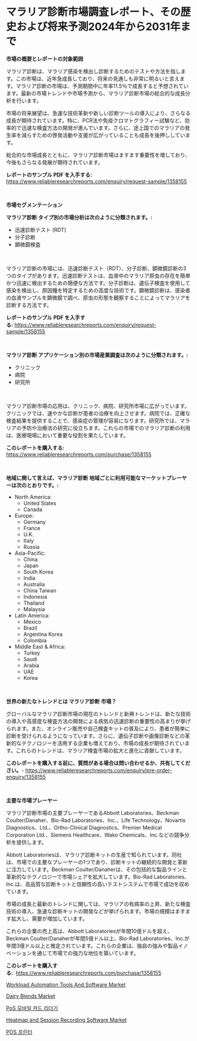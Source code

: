 <p><h1>マラリア診断市場調査レポート、その歴史および将来予測2024年から2031年まで</h1></p><p><strong>市場の概要とレポートの対象範囲</strong></p>
<p><p>マラリア診断は、マラリア感染を検出し診断するためのテストや方法を指します。この市場は、近年急成長しており、将来の見通しも非常に明るいと言えます。マラリア診断の市場は、予測期間中に年率11.5％で成長すると予想されています。最新の市場トレンドや市場予測から、マラリア診断市場の総合的な成長分析を行います。</p><p>市場の将来展望は、急速な技術革新や新しい診断ツールの導入により、さらなる成長が期待されています。特に、PCR法や免疫クロマトグラフィー試験など、効率的で迅速な検査方法の開発が進んでいます。さらに、途上国でのマラリアの発生率を減らすための啓発活動や支援が広がっていることも成長を後押ししています。</p><p>総合的な市場成長とともに、マラリア診断市場はますます重要性を増しており、今後もさらなる発展が期待されています。</p></p>
<p><strong>レポートのサンプル PDF を入手する:</strong> <a href="https://www.reliableresearchreports.com/enquiry/request-sample/1358155">https://www.reliableresearchreports.com/enquiry/request-sample/1358155</a></p>
<p>&nbsp;</p>
<p><strong>市場セグメンテーション</strong></p>
<p><strong>マラリア診断 タイプ別の市場分析は次のように分類されます。:</strong></p>
<p><ul><li>迅速診断テスト (RDT)</li><li>分子診断</li><li>顕微鏡検査</li></ul></p>
<p>&nbsp;</p>
<p><p>マラリア診断の市場には、迅速診断テスト（RDT）、分子診断、顕微鏡診断の3つのタイプがあります。迅速診断テストは、血液中のマラリア原虫の存在を簡単かつ迅速に検出するための簡便な方法です。分子診断は、遺伝子検査を使用して感染を検出し、原因種を特定するための高度な技術です。顕微鏡診断は、感染者の血液サンプルを顕微鏡で調べ、原虫の形態を観察することによってマラリアを診断する方法です。</p></p>
<p><strong>レポートのサンプル PDF を入手する:</strong>&nbsp;<a href="https://www.reliableresearchreports.com/enquiry/request-sample/1358155">https://www.reliableresearchreports.com/enquiry/request-sample/1358155</a></p>
<p>&nbsp;</p>
<p><strong> マラリア診断 アプリケーション別の市場産業調査は次のように分類されます。:</strong></p>
<p><ul><li>クリニック</li><li>病院</li><li>研究所</li></ul></p>
<p>&nbsp;</p>
<p><p>マラリア診断市場の応用は、クリニック、病院、研究所市場に広がっています。クリニックでは、速やかな診断が患者の治療を向上させます。病院では、正確な検査結果を提供することで、感染症の管理が容易になります。研究所では、マラリアの予防や治療法の研究に役立ちます。これらの市場でのマラリア診断の利用は、医療現場において重要な役割を果たしています。</p></p>
<p><strong>このレポートを購入する:</strong>&nbsp; <a href="https://www.reliableresearchreports.com/purchase/1358155">https://www.reliableresearchreports.com/purchase/1358155</a></p>
<p>&nbsp;</p>
<p><strong>地域に関して言えば、マラリア診断 地域ごとに利用可能なマーケットプレーヤーは次のとおりです。:</strong></p>
<p><ul>
    <li>
        North America:
        <ul>
            <li>United States</li>
            <li>Canada</li>
        </ul>
    </li>
    <li>
        Europe:
        <ul>
            <li>Germany</li>
            <li>France</li>
            <li>U.K.</li>
            <li>Italy</li>
            <li>Russia</li>
        </ul>
    </li>
    <li>
        Asia-Pacific:
        <ul>
            <li>China</li>
            <li>Japan</li>
            <li>South Korea</li>
            <li>India</li>
            <li>Australia</li>
            <li>China Taiwan</li>
            <li>Indonesia</li>
            <li>Thailand</li>
            <li>Malaysia</li>
        </ul>
    </li>
    <li>
        Latin America:
        <ul>
            <li>Mexico</li>
            <li>Brazil</li>
            <li>Argentina Korea</li>
            <li>Colombia</li>
        </ul>
    </li>
    <li>
        Middle East & Africa:
        <ul>
            <li>Turkey</li>
            <li>Saudi</li>
            <li>Arabia</li>
            <li>UAE</li>
            <li>Korea</li>
        </ul>
    </li>
    </ul></p>
<p>&nbsp;</p>
<p><strong>世界の新たなトレンドとは マラリア診断 市場？</strong></p>
<p><p>グローバルなマラリア診断市場の現在のトレンドと新興トレンドは、新たな技術の導入や高感度な検査方法の開発による病気の迅速診断の重要性の高まりが挙げられます。また、オンライン販売や自己検査キットの普及により、患者が簡単に診断を受けられるようになっています。さらに、遺伝子診断や画像診断などの革新的なテクノロジーを活用する企業も増えており、市場の成長が期待されています。これらのトレンドは、マラリア検査市場の拡大と進化に貢献しています。</p></p>
<p><strong>このレポートを購入する前に、質問がある場合は問い合わせるか、共有してください。</strong>- <a href="https://www.reliableresearchreports.com/enquiry/pre-order-enquiry/1358155">https://www.reliableresearchreports.com/enquiry/pre-order-enquiry/1358155</a></p>
<p>&nbsp;</p>
<p><strong>主要な市場プレーヤー</strong></p>
<p><p>マラリア診断市場の主要プレーヤーであるAbbott Laboratories、Beckman Coulter/Danaher、Bio-Rad Laboratories、Inc.、Life Technology、Novartis Diagnostics、Ltd.、Ortho-Clinical Diagnostics、Premier Medical Corporation Ltd.、Siemens Healthcare、Wako Chemicals、Inc.などの競争分析を提供します。</p><p>Abbott Laboratoriesは、マラリア診断キットの生産で知られています。同社は、市場での主要なプレーヤーの1つであり、診断キットの継続的な開発と革新に注力しています。Beckman Coulter/Danaherは、その包括的な製品ラインと革新的なテクノロジーで市場シェアを拡大しています。Bio-Rad Laboratories、Inc.は、高品質な診断キットと信頼性の高いテストシステムで市場で成功を収めています。</p><p>市場の成長と最新のトレンドに関しては、マラリアの有病率の上昇、新たな検査技術の導入、急速な診断キットの開発などが挙げられます。市場の規模はますます拡大し、需要が増加しています。</p><p>これらの企業の売上高は、Abbott Laboratoriesが年間10億ドルを超え、Beckman Coulter/Danaherが年間5億ドル以上、Bio-Rad Laboratories、Inc.が年間3億ドル以上と推定されています。これらの企業は、独自の強みや製品イノベーションを通じて市場での強力な地位を築いています。</p></p>
<p><strong>このレポートを購入する:</strong>&nbsp;&nbsp;<a href="https://www.reliableresearchreports.com/purchase/1358155">https://www.reliableresearchreports.com/purchase/1358155</a></p>
<p><p><a href="https://issuu.com/reportprime-2/docs/workload-automation-tools-and-software-market-size">Workload Automation Tools And Software Market</a></p><p><a href="https://view.publitas.com/reportprime-1/dairy-blends-market-offers-provide-insightful-data-for-the-time-period-from-2024-to-2031-and-also-provide-analysis-based-on-application-type-and-region/">Dairy Blends Market</a></p><p><a href="https://github.com/sougarounis/Market-Research-Report-List-2/blob/main/9933066192816.md">PoS 모바일 카드 리더기</a></p><p><a href="https://issuu.com/reportprime-2/docs/heatmap-and-session-recording-software-market-size">Heatmap and Session Recording Software Market</a></p><p><a href="https://github.com/vs2869dizt0/Market-Research-Report-List-1/blob/main/5085124192817.md">POS 프린터</a></p></p>